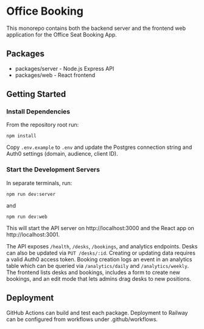 # Office Booking

This monorepo contains both the backend server and the frontend web application for the Office Seat Booking App.

## Packages

- packages/server - Node.js Express API
- packages/web - React frontend

## Getting Started

### Install Dependencies

From the repository root run:

```
npm install
```

Copy `.env.example` to `.env` and update the Postgres connection string and
Auth0 settings (domain, audience, client ID).

### Start the Development Servers

In separate terminals, run:

```
npm run dev:server
```

and

```
npm run dev:web
```

This will start the API server on http://localhost:3000 and the React app on http://localhost:3001.

The API exposes `/health`, `/desks`, `/bookings`, and analytics endpoints.
Desks can also be updated via `PUT /desks/:id`.
Creating or updating data requires a valid Auth0 access token.
Booking creation logs an event in an analytics table which can be queried via `/analytics/daily` and `/analytics/weekly`.
The frontend lists desks and bookings, includes a form to create new bookings,
and an edit mode that lets admins drag desks to new positions.

## Deployment

GitHub Actions can build and test each package. Deployment to Railway can be configured from workflows under .github/workflows.
